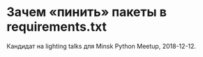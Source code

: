 # Зачем «пинить» пакеты в requirements.txt

Кандидат на lighting talks для Minsk Python Meetup, 2018-12-12.
